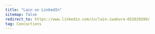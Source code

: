 ```yaml
---
title: "Lain on LinkedIn"
sitemap: false
redirect_to: https://www.linkedin.com/in/lain-iwakura-652629289/
tag: Concoctions
---
```

